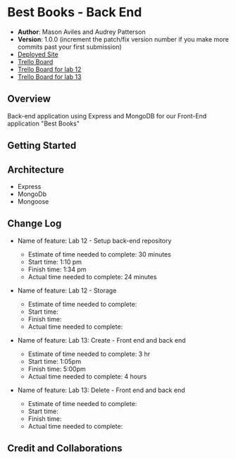 # Best Books - Back End

- **Author**: Mason Aviles and Audrey Patterson
- **Version**: 1.0.0 (increment the patch/fix version number if you make more commits past your first submission)
- [Deployed Site](https://gracious-wilson-69136f.netlify.app/)
- [Trello Board](https://trello.com/b/er6C3Otj/lab-11-12)
- [Trello Board for lab 12](https://trello.com/b/aLxB76Dp/best-books-lab-12)
- [Trello Board for lab 13](https://trello.com/b/S5gZnzl4/best-books-lab-13)

## Overview

Back-end application using Express and MongoDB for our Front-End application "Best Books"

## Getting Started
<!-- What are the steps that a user must take in order to build this app on their own machine and get it running? -->

## Architecture

- Express
- MongoDb
- Mongoose

## Change Log

- Name of feature: Lab 12 - Setup back-end repository
  - Estimate of time needed to complete: 30 minutes
  - Start time: 1:10 pm
  - Finish time: 1:34 pm
  - Actual time needed to complete: 24 minutes

- Name of feature: Lab 12 - Storage
  - Estimate of time needed to complete:
  - Start time:
  - Finish time:
  - Actual time needed to complete:

- Name of feature: Lab 13: Create - Front end and back end
  - Estimate of time needed to complete: 3 hr
  - Start time: 1:05pm
  - Finish time: 5:00pm
  - Actual time needed to complete: 4 hours

- Name of feature: Lab 13: Delete - Front end and back end
  - Estimate of time needed to complete: 
  - Start time: 
  - Finish time: 
  - Actual time needed to complete: 

## Credit and Collaborations
<!-- Give credit (and a link) to other people or resources that helped you build this application. -->
